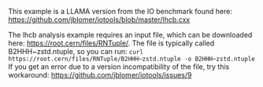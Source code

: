 This example is a LLAMA version from the IO benchmark found here:
https://github.com/jblomer/iotools/blob/master/lhcb.cxx

The lhcb analysis example requires an input file, which can be downloaded here:
https://root.cern/files/RNTuple/.
The file is typically called B2HHH~zstd.ntuple, so you can run:
`curl https://root.cern/files/RNTuple/B2HHH~zstd.ntuple -o B2HHH~zstd.ntuple`
If you get an error due to a version incompatibility of the file, try this workaround:
https://github.com/jblomer/iotools/issues/9
